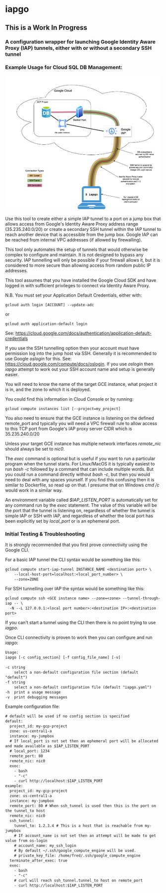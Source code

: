 # iapgo
## This is a Work In Progress

### A configuration wrapper for launching Google Identity Aware Proxy (IAP) tunnels, either with or without a secondary SSH tunnel

### Example Usage for Cloud SQL DB Management:
![Alt Text](https://github.com/LaoZhuBaba/iapgo/blob/v2/iapgo.drawio.png)

Use this tool to create either a simple IAP tunnel to a port on a jump
box that allows access from Google's Identity Aware Proxy address range
(35.235.240.0/20) or create a secondary SSH tunnel within the IAP tunnel
to reach another  device that is accessible from the jump box.  Google
IAP can be reached from internal VPC addresses (if allowed by firewalling).

This tool only automates the setup of tunnels that would otherwise be complex
to configure and maintain.  It is not designed to bypass any security.  IAP
tunnelling will only be possible if your firewall allows it, but it is
considered to more secure than allowing access from random public IP addresses.

This tool assumes that you have installed the Google Cloud SDK and have
logged in with sufficient privileges to connect via Identity Aware Proxy.

N.B.  You must set your Application Default Credentials, either with:
```
gcloud auth login [ACCOUNT] --update-adc
```
or
```
gcloud auth application-default login
```
See: https://cloud.google.com/docs/authentication/application-default-credentials

If you use the SSH tunnelling option then your account must have permission log into
the jump host via SSH.  Generally it is recommended to use Google *oslogin* for this.
See: https://cloud.google.com/compute/docs/oslogin.  If you use *oslogin* then *iapgo*
attempt to work out your SSH account name and setup is generally easier.

You will need to know the name of the target GCE instance, what project it
is in, and the zone to which it is deployed.

You could find this information in Cloud Console or by running:

```
gcloud compute instances list [--project=my_project]
```
You  also need to ensure that the GCE instance is listening on the defined
remote_port and typically you will need a VPC firewall rule to allow
access to this TCP port from Google's IAP proxy server CIDR which is
35.235.240.0/20

Unless your target GCE instance has multiple network interfaces *remote_nic*
should always be set to *nic0*.

The *exec* command is optional but is useful if you want to run a particular
program when the tunnel starts.  For Linux/MacOS it is typically easiest
to run *bash -c* followed by a command that can include multiple words.  But
you could run a command directly without *bash -c*, but then you would
need to deal with any spaces yourself.  If you find this confusing then it
is similar to Dockerfile, so read up on that.  I presume that on Windows
*cmd /c* would work in a similar way.

An environment variable called *$IAP_LISTEN_PORT* is automatically set for
any command run by the *exec* statement.  The value of this variable will
be the port that the tunnel is listening on, regardless of whether the tunnel
is simple IAP or SSH with IAP, and regardless of whether the local port
has been explicitly set by *local_port* or is an ephemeral port.

### Initial Testing & Troubleshooting
It is strongly recommended that you first prove connectivity using the Google CLI.

For a basic IAP tunnel the CLI syntax would be something like this:
```
gcloud compute start-iap-tunnel INSTANCE_NAME <destination port> \
    --local-host-port=localhost:<local_port_number> \
    --zone=ZONE
```

For SSH tunnelling over IAP the syntax would be something like this:

```
gcloud compute ssh <GCE instance name> --zone=<zone> --tunnel-through-iap -- \
  -N --L 127.0.0.1:<local port number>:<destination IP>:<destination port>
```
If you can't start a tunnel using the CLI then there is no point trying to use *iagpo*.

Once CLI connectivity is proven to work then you can configure and run *iapgo*:

```
Usage:
iapgo [-c config_section] [-f config_file_name] [-v]

-c string
    select a non-default configuration file section (default "default")
-f string
    select a non-default configuration file (default "iapgo.yaml")
-h  print a usage message
-v  print debugging messages
```

Example configuration file:
```
# default will be used if no config section is specified
default:
  project_id: my-gcp-project
  zone: us-central1-a
  instance: my-jumpbox
  # If local_port is not set then an ephemeral port will be allocated and made available as $IAP_LISTEN_PORT
  # local_port: 1234
  remote_port: 80
  remote_nic: nic0
  exec:
    - bash
    - "-c"
    - curl http://localhost:$IAP_LISTEN_PORT
example:
  project_id: my-gcp-project
  zone: us-central1-a
  instance: my-jumpbox
  remote_port: 80 # When ssh_tunnel is used then this is the port on the tunnel_to host
  remote_nic: nic0
  ssh_tunnel:
    tunnel_to: 1.2.3.4 # This is a host that is reachable from my-jumpbox
    # If account_name is not set then an attempt will be made to get value from os-login
    # account_name: my_ssh_login
    # By default ~/.ssh/google_compute_engine will be used.
    # private_key_file: /home/fred/.ssh/google_compute_engine
  terminate_after_exec: true
  exec:
    - bash
    - "-c"
    # curl will reach ssh_tunnel.tunnel_to host on remote_port
    - curl http://localhost:$IAP_LISTEN_PORT
```
